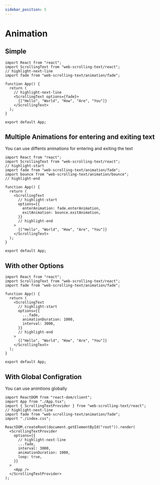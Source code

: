 ```yaml
---
sidebar_position: 5
---
```


# Animation

## Simple

```tsx title="App.tsx"
import React from "react";
import ScrollingText from "web-scrolling-text/react";
// highlight-next-line
import fade from "web-scrolling-text/animation/fade";

function App() {
  return (
    // highlight-next-line
    <ScrollingText options={fade}>
      {["Hello", "World", "How", "Are", "You"]}
    </ScrollingText>
  );
}

export default App;
```

## Multiple Animations for entering and exiting text

You can use diffents animations for entering and exiting the text

```tsx title="App.tsx"
import React from "react";
import ScrollingText from "web-scrolling-text/react";
// highlight-start
import fade from "web-scrolling-text/animation/fade";
import bounce from "web-scrolling-text/animation/bounce";
// highlight-end

function App() {
  return (
    <ScrollingText
      // highlight-start
      options={{
        enterAnimation: fade.enterAnimation,
        exitAnimation: bounce.exitAnimation,
      }}
      // highlight-end
    >
      {["Hello", "World", "How", "Are", "You"]}
    </ScrollingText>
  );
}

export default App;
```

## With other Options

```tsx title="App.tsx"
import React from "react";
import ScrollingText from "web-scrolling-text/react";
import fade from "web-scrolling-text/animation/fade";

function App() {
  return (
    <ScrollingText
      // highlight-start
      options={{
        ...fade,
        animationDuration: 1000,
        interval: 3000,
      }}
      // highlight-end
    >
      {["Hello", "World", "How", "Are", "You"]}
    </ScrollingText>
  );
}

export default App;
```

## With Global Configration

You can use animtions globally

```tsx title="index.tsx"
import ReactDOM from "react-dom/client";
import App from "./App.tsx";
import { ScrollingTextProvider } from "web-scrolling-text/react";
// highlight-next-line
import fade from "web-scrolling-text/animation/fade";
import "./index.css";

ReactDOM.createRoot(document.getElementById("root")).render(
  <ScrollingTextProvider
    options={{
      // highlight-next-line
      ...fade,
      interval: 3000,
      animationDuration: 1000,
      loop: true,
    }}
  >
    <App />
  </ScrollingTextProvider>
);
```
